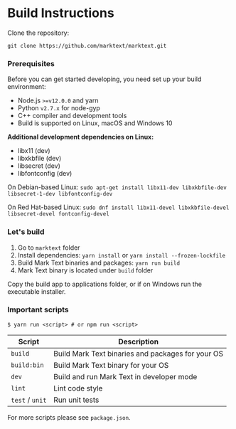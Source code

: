 # Build Instructions

Clone the repository:

```
git clone https://github.com/marktext/marktext.git
```

### Prerequisites

Before you can get started developing, you need set up your build environment:

- Node.js `>=v12.0.0` and yarn
- Python `v2.7.x` for node-gyp
- C++ compiler and development tools
- Build is supported on Linux, macOS and Windows 10 

**Additional development dependencies on Linux:**

- libx11 (dev)
- libxkbfile (dev)
- libsecret (dev)
- libfontconfig (dev)

On Debian-based Linux: `sudo apt-get install libx11-dev libxkbfile-dev libsecret-1-dev libfontconfig-dev`

On Red Hat-based Linux: `sudo dnf install libx11-devel libxkbfile-devel libsecret-devel fontconfig-devel`

### Let's build

1. Go to `marktext` folder
2. Install dependencies: `yarn install` or `yarn install --frozen-lockfile`
3. Build Mark Text binaries and packages: `yarn run build`
4. Mark Text binary is located under `build` folder

Copy the build app to applications folder, or if on Windows run the executable installer.

### Important scripts

```
$ yarn run <script> # or npm run <script>
```

| Script          | Description                                       |
| --------------- | ------------------------------------------------- |
| `build`         | Build Mark Text binaries and packages for your OS |
| `build:bin`     | Build Mark Text binary for your OS                |
| `dev`           | Build and run Mark Text in developer mode         |
| `lint`          | Lint code style                                   |
| `test` / `unit` | Run unit tests                                    |

For more scripts please see `package.json`.
